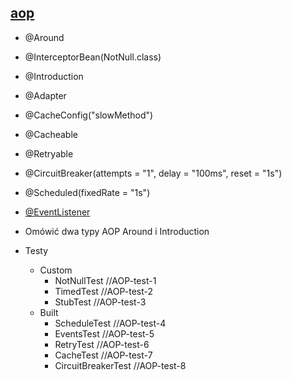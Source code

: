 ## [aop](https://docs.micronaut.io/latest/guide/index.html#aop)
- @Around
- @InterceptorBean(NotNull.class)
- @Introduction
- @Adapter
- @CacheConfig("slowMethod")
- @Cacheable
- @Retryable
- @CircuitBreaker(attempts = "1", delay = "100ms", reset = "1s")
- @Scheduled(fixedRate = "1s")
- [@EventListener](https://docs.micronaut.io/latest/guide/index.html#contextEvents)




- Omówić dwa typy AOP Around i Introduction
- Testy
  - Custom 
    - NotNullTest //AOP-test-1
    - TimedTest //AOP-test-2
    - StubTest //AOP-test-3
  - Built
    - ScheduleTest //AOP-test-4
    - EventsTest //AOP-test-5
    - RetryTest //AOP-test-6
    - CacheTest //AOP-test-7
    - CircuitBreakerTest //AOP-test-8